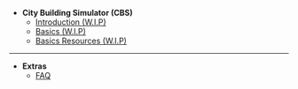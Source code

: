 
- **City Building Simulator (CBS)**
    - [Introduction (W.I.P)](docs/Game_Demo/City_Sim/index.md "CBS - Introduction")
    - [Basics (W.I.P)](docs/Game_Demo/City_Sim/Basics.md "CBS - Basics")
    - [Basics Resources (W.I.P)](docs/Game_Demo/City_Sim/BResources.md "CBS - B_Resources")

---

- **Extras**
    - [FAQ](docs/Game_Demo/City_Sim/FAQ.md "CBS - FAQ")